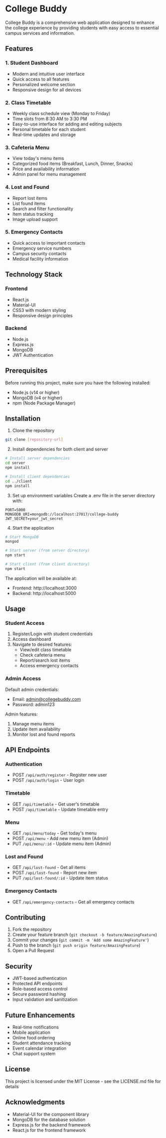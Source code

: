 # College Buddy

College Buddy is a comprehensive web application designed to enhance the college experience by providing students with easy access to essential campus services and information.

## Features

### 1. Student Dashboard
- Modern and intuitive user interface
- Quick access to all features
- Personalized welcome section
- Responsive design for all devices

### 2. Class Timetable
- Weekly class schedule view (Monday to Friday)
- Time slots from 8:30 AM to 3:30 PM
- Easy-to-use interface for adding and editing subjects
- Personal timetable for each student
- Real-time updates and storage

### 3. Cafeteria Menu
- View today's menu items
- Categorized food items (Breakfast, Lunch, Dinner, Snacks)
- Price and availability information
- Admin panel for menu management

### 4. Lost and Found
- Report lost items
- List found items
- Search and filter functionality
- Item status tracking
- Image upload support

### 5. Emergency Contacts
- Quick access to important contacts
- Emergency service numbers
- Campus security contacts
- Medical facility information

## Technology Stack

### Frontend
- React.js
- Material-UI
- CSS3 with modern styling
- Responsive design principles

### Backend
- Node.js
- Express.js
- MongoDB
- JWT Authentication

## Prerequisites

Before running this project, make sure you have the following installed:
- Node.js (v14 or higher)
- MongoDB (v4 or higher)
- npm (Node Package Manager)

## Installation

1. Clone the repository
```bash
git clone [repository-url]
```

2. Install dependencies for both client and server
```bash
# Install server dependencies
cd server
npm install

# Install client dependencies
cd ../client
npm install
```

3. Set up environment variables
Create a .env file in the server directory with:
```
PORT=5000
MONGODB_URI=mongodb://localhost:27017/college-buddy
JWT_SECRET=your_jwt_secret
```

4. Start the application
```bash
# Start MongoDB
mongod

# Start server (from server directory)
npm start

# Start client (from client directory)
npm start
```

The application will be available at:
- Frontend: http://localhost:3000
- Backend: http://localhost:5000

## Usage

### Student Access
1. Register/Login with student credentials
2. Access dashboard
3. Navigate to desired features:
   - View/edit class timetable
   - Check cafeteria menu
   - Report/search lost items
   - Access emergency contacts

### Admin Access
Default admin credentials:
- Email: admin@collegebuddy.com
- Password: admin123

Admin features:
1. Manage menu items
2. Update item availability
3. Monitor lost and found reports

## API Endpoints

### Authentication
- POST `/api/auth/register` - Register new user
- POST `/api/auth/login` - User login

### Timetable
- GET `/api/timetable` - Get user's timetable
- POST `/api/timetable` - Update timetable entry

### Menu
- GET `/api/menu/today` - Get today's menu
- POST `/api/menu` - Add new menu item (Admin)
- PUT `/api/menu/:id` - Update menu item (Admin)

### Lost and Found
- GET `/api/lost-found` - Get all items
- POST `/api/lost-found` - Report new item
- PUT `/api/lost-found/:id` - Update item status

### Emergency Contacts
- GET `/api/emergency-contacts` - Get all emergency contacts

## Contributing

1. Fork the repository
2. Create your feature branch (`git checkout -b feature/AmazingFeature`)
3. Commit your changes (`git commit -m 'Add some AmazingFeature'`)
4. Push to the branch (`git push origin feature/AmazingFeature`)
5. Open a Pull Request

## Security

- JWT-based authentication
- Protected API endpoints
- Role-based access control
- Secure password hashing
- Input validation and sanitization

## Future Enhancements

- Real-time notifications
- Mobile application
- Online food ordering
- Student attendance tracking
- Event calendar integration
- Chat support system

## License

This project is licensed under the MIT License - see the LICENSE.md file for details

## Acknowledgments

- Material-UI for the component library
- MongoDB for the database solution
- Express.js for the backend framework
- React.js for the frontend framework 